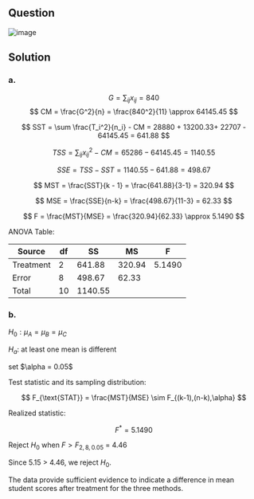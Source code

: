 ## Question

![image](https://github.com/user-attachments/assets/666d6e42-539b-4e7d-a5f7-78945d26747c)

## Solution

### a.

$$
G = \sum_{ij}x_{ij} = 840 
$$
$$
CM = \frac{G^2}{n} = \frac{840^2}{11} \approx 64145.45
$$

$$
SST = \sum \frac{T_i^2}{n_i} - CM = 28880 + 13200.33+ 22707 - 64145.45 = 641.88
$$

$$
TSS = \sum_{ij} x_{ij}^2 - CM = 65286 - 64145.45 = 1140.55
$$

$$
SSE = TSS - SST = 1140.55 - 641.88 = 498.67
$$

$$
MST = \frac{SST}{k - 1} = \frac{641.88}{3-1} = 320.94
$$

$$
MSE = \frac{SSE}{n-k} = \frac{498.67}{11-3} = 62.33
$$

$$
F = \frac{MST}{MSE} = \frac{320.94}{62.33} \approx 5.1490
$$

ANOVA Table:

| Source    | df | SS      | MS     | F      |
|-----------|----|---------|--------|--------|
| Treatment | 2  | 641.88  | 320.94 | 5.1490 |
| Error     | 8  | 498.67  | 62.33  |        |
| Total     | 10 | 1140.55 |        |        |

### b.

$H_0: \mu_A = \mu_B = \mu_C$

$H_a$: at least one mean is different

set $\alpha = 0.05\$

Test statistic and its sampling distribution:

$$
F_{\text{STAT}} = \frac{MST}{MSE} \sim F_{(k-1),(n-k),\alpha}
$$

Realized statistic:

$$
F^* = 5.1490
$$

Reject $H_0$ when $F>F_{2,8,0.05}$ = 4.46

Since 5.15 > 4.46, we reject $H_0$. 

The data provide sufficient evidence to indicate a difference in mean student scores after treatment for the three methods.
